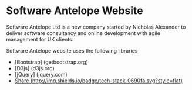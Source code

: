 # Software Antelope Website

Software Antelope Ltd is a new company started by Nicholas Alexander to deliver software consultancy and online development with agile management for UK clients.

Software Antelope website uses the following libraries

* [Bootstrap] (getbootstrap.org)
* [D3js] (d3js.org)
* [jQuery] (jquery.com)
* [Share (http://img.shields.io/badge/tech-stack-0690fa.svg?style=flat)](http://stackshare.io/nalexander21/software-antelope-ltd)
